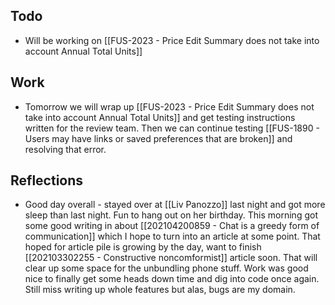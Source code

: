 ## Todo
- Will be working on [[FUS-2023 - Price Edit Summary does not take into account Annual Total Units]]

## Work
- Tomorrow we will wrap up [[FUS-2023 - Price Edit Summary does not take into account Annual Total Units]] and get testing instructions written for the review team. Then we can continue testing [[FUS-1890 - Users may have links or saved preferences that are broken]] and resolving that error. 

## Reflections
- Good day overall - stayed over at [[Liv Panozzo]] last night and got more sleep than last night. Fun to hang out on her birthday. This morning got some good writing in about [[202104200859 - Chat is a greedy form of communication]] which I hope to turn into an article at some point. That hoped for article pile is growing by the day, want to finish [[202103302255 - Constructive noncomformist]] article soon. That will clear up some space for the unbundling phone stuff. Work was good nice to finally get some heads down time and dig into code once again. Still miss writing up whole features but alas, bugs are my domain. 
